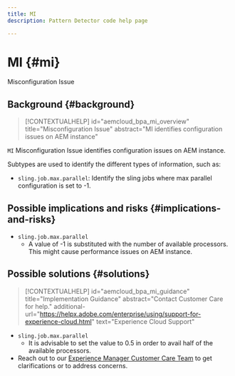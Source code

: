 ```yaml
---
title: MI
description: Pattern Detector code help page

---
```

# MI {#mi}

Misconfiguration Issue

## Background {#background}

>[!CONTEXTUALHELP]
>id="aemcloud_bpa_mi_overview"
>title="Misconfiguration Issue"
>abstract="MI identifies configuration issues on AEM instance"

`MI`  Misconfiguration Issue identifies configuration issues on AEM instance.

Subtypes are used to identify the different types of information, such as:

* `sling.job.max.parallel`: Identify the sling jobs where max parallel configuration is set to -1.

## Possible implications and risks {#implications-and-risks}

* `sling.job.max.parallel`
  * A value of -1 is substituted with the number of available processors. This might cause performance issues on AEM instance.

## Possible solutions {#solutions}

>[!CONTEXTUALHELP]
>id="aemcloud_bpa_mi_guidance"
>title="Implementation Guidance"
>abstract="Contact Customer Care for help."
>additional-url="https://helpx.adobe.com/enterprise/using/support-for-experience-cloud.html" text="Experience Cloud Support"

* `sling.job.max.parallel`
    * It is advisable to set the value to 0.5 in order to avail half of the available processors.
* Reach out to our [Experience Manager Customer Care Team](https://helpx.adobe.com/enterprise/using/support-for-experience-cloud.html) to get clarifications or to address concerns.
